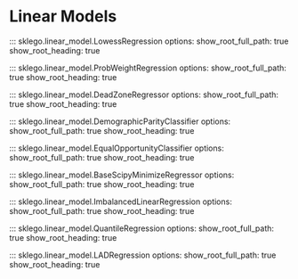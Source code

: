 # Linear Models

::: sklego.linear_model.LowessRegression
    options:
        show_root_full_path: true
        show_root_heading: true

::: sklego.linear_model.ProbWeightRegression
    options:
        show_root_full_path: true
        show_root_heading: true

::: sklego.linear_model.DeadZoneRegressor
    options:
        show_root_full_path: true
        show_root_heading: true

::: sklego.linear_model.DemographicParityClassifier
    options:
        show_root_full_path: true
        show_root_heading: true

::: sklego.linear_model.EqualOpportunityClassifier
    options:
        show_root_full_path: true
        show_root_heading: true

::: sklego.linear_model.BaseScipyMinimizeRegressor
    options:
        show_root_full_path: true
        show_root_heading: true

::: sklego.linear_model.ImbalancedLinearRegression
    options:
        show_root_full_path: true
        show_root_heading: true

::: sklego.linear_model.QuantileRegression
    options:
        show_root_full_path: true
        show_root_heading: true

::: sklego.linear_model.LADRegression
    options:
        show_root_full_path: true
        show_root_heading: true
